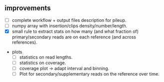 ## improvements

- [ ] complete workflow + output files description for pileup.
- [ ] numpy array with insertion/clips density/number/length.
- [x] small rule to extract stats on how many (and what fraction of) primary/secondary reads are on each reference (and across references).

- plots
  - [ ] statistics on read lengths.
  - [ ] statistics on coverage.
  - [ ] coverage plot -> adapt interval and binning.
  - [ ] Plot for secondary/supplementary reads on the reference over time.